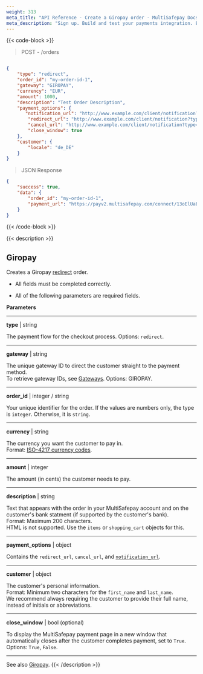 ```yaml
---
weight: 313
meta_title: "API Reference - Create a Giropay order - MultiSafepay Docs"
meta_description: "Sign up. Build and test your payments integration. Explore our products and services. Use our API Reference, SDKs, and wrappers. Get support."
---
```

{{< code-block >}}
> POST - /orders

```json

{
    "type": "redirect",
    "order_id": "my-order-id-1",
    "gateway": "GIROPAY",
    "currency": "EUR",
    "amount": 1000,
    "description": "Test Order Description",
    "payment_options": {
       "notification_url": "http://www.example.com/client/notification?type=notification",
        "redirect_url": "http://www.example.com/client/notification?type=redirect",
        "cancel_url": "http://www.example.com/client/notification?type=cancel", 
        "close_window": true
    },
    "customer": {
        "locale": "de_DE"
    }
}
```

> JSON Response

```json
{
    "success": true,
    "data": {
        "order_id": "my-order-id-1",
        "payment_url": "https://payv2.multisafepay.com/connect/13oElUaESR7YS2b4gUJV9oI4tUXeb1mj1D8/?lang=nl_NL"
    }
}
```
{{< /code-block >}}

{{< description >}}
## Giropay
Creates a Giropay [redirect](/developer/api/difference-between-direct-and-redirect) order.

- All fields must be completed correctly.

- All of the following parameters are required fields.

**Parameters**

----------------
__type__ | string

The payment flow for the checkout process. Options: `redirect`.  

----------------
__gateway__ | string

The unique gateway ID to direct the customer straight to the payment method.  
To retrieve gateway IDs, see [Gateways](/api/#gateways). Options: GIROPAY.

----------------
__order_id__ | integer / string

Your unique identifier for the order. If the values are numbers only, the type is `integer`. Otherwise, it is `string`.

----------------
__currency__ | string

The currency you want the customer to pay in.   
Format: [ISO-4217 currency codes](https://www.iso.org/iso-4217-currency-codes.html).  

----------------
__amount__ | integer

The amount (in cents) the customer needs to pay.

----------------
__description__ | string

Text that appears with the order in your MultiSafepay account and on the customer's bank statment (if supported by the customer's bank).   
Format: Maximum 200 characters.   
HTML is not supported. Use the `items` or `shopping_cart` objects for this.

----------------
__payment_options__ | object

Contains the `redirect_url`, `cancel_url`, and [`notification_url`](/developer/api/notification-url).

----------------
__customer__ | object

The customer's personal information.   
Format: Minimum two characters for the `first_name` and `last_name`.   
We recommend always requiring the customer to provide their full name, instead of initials or abbreviations.  

----------------

__close_window__ | bool (optional)


To display the MultiSafepay payment page in a new window that automatically closes after the customer completes payment, set to `True`.   
Options: `True`, `False`. 

----------------

See also [Giropay](/payments/methods/banks/giropay).
{{< /description >}}